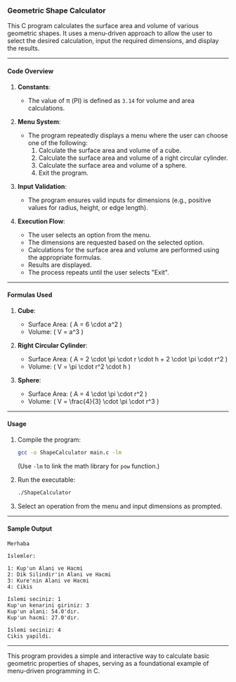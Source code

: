 ### **Geometric Shape Calculator**

This C program calculates the surface area and volume of various geometric shapes. It uses a menu-driven approach to allow the user to select the desired calculation, input the required dimensions, and display the results.

---

#### **Code Overview**

1. **Constants**:
   - The value of π (PI) is defined as `3.14` for volume and area calculations.

2. **Menu System**:
   - The program repeatedly displays a menu where the user can choose one of the following:
     1. Calculate the surface area and volume of a cube.
     2. Calculate the surface area and volume of a right circular cylinder.
     3. Calculate the surface area and volume of a sphere.
     4. Exit the program.

3. **Input Validation**:
   - The program ensures valid inputs for dimensions (e.g., positive values for radius, height, or edge length).

4. **Execution Flow**:
   - The user selects an option from the menu.
   - The dimensions are requested based on the selected option.
   - Calculations for the surface area and volume are performed using the appropriate formulas.
   - Results are displayed.
   - The process repeats until the user selects "Exit".

---

#### **Formulas Used**

1. **Cube**:
   - Surface Area: \( A = 6 \cdot a^2 \)  
   - Volume: \( V = a^3 \)  

2. **Right Circular Cylinder**:
   - Surface Area: \( A = 2 \cdot \pi \cdot r \cdot h + 2 \cdot \pi \cdot r^2 \)  
   - Volume: \( V = \pi \cdot r^2 \cdot h \)  

3. **Sphere**:
   - Surface Area: \( A = 4 \cdot \pi \cdot r^2 \)  
   - Volume: \( V = \frac{4}{3} \cdot \pi \cdot r^3 \)  

---

#### **Usage**
1. Compile the program:
   ```bash
   gcc -o ShapeCalculator main.c -lm
   ```
   (Use `-lm` to link the math library for `pow` function.)

2. Run the executable:
   ```bash
   ./ShapeCalculator
   ```

3. Select an operation from the menu and input dimensions as prompted.

---

#### **Sample Output**
```plaintext
Merhaba

Islemler:

1: Kup'un Alani ve Hacmi
2: Dik Silindir'in Alani ve Hacmi
3: Kure'nin Alani ve Hacmi
4: Cikis

Islemi seciniz: 1
Kup'un kenarini giriniz: 3
Kup'un alani: 54.0'dır.
Kup'un hacmi: 27.0'dır.

Islemi seciniz: 4
Cikis yapildi.
```

---

This program provides a simple and interactive way to calculate basic geometric properties of shapes, serving as a foundational example of menu-driven programming in C.
